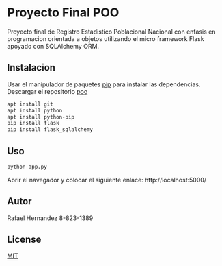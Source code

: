 # Proyecto Final POO

Proyecto final de Registro Estadistico Poblacional Nacional con enfasis en programacion orientada a objetos utilizando el micro framework Flask apoyado con SQLAlchemy ORM. 

## Instalacion

Usar el manipulador de paquetes [pip](https://pip.pypa.io/en/stable/) para instalar las dependencias.
Descargar el repositorio [poo](https://gitlab.com/hck3lool507/poo/-/tree/proyecto_final)

```bash
apt install git
apt install python
apt install python-pip
pip install flask
pip install flask_sqlalchemy
```

## Uso

```bash
python app.py
```

Abrir el navegador y colocar el siguiente enlace: http://localhost:5000/

## Autor
Rafael Hernandez 8-823-1389

## License
[MIT](https://choosealicense.com/licenses/mit/)
